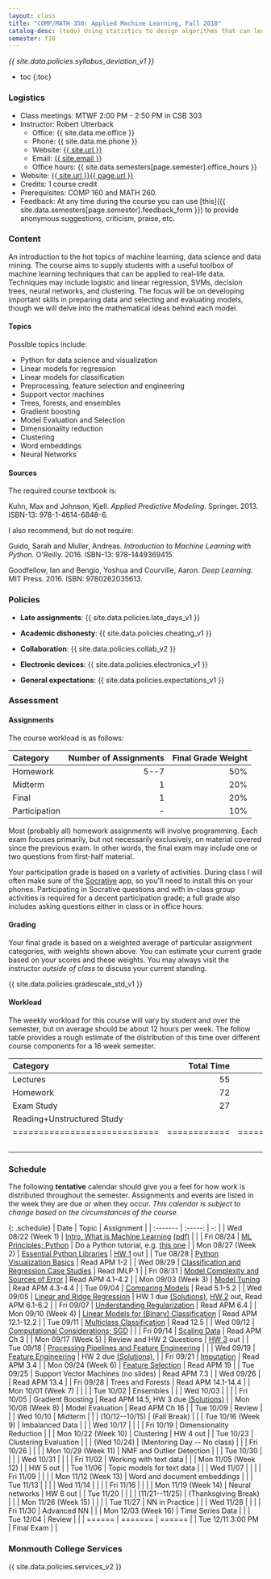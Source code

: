 ```yaml
---
layout: class
title: "COMP/MATH 350: Applied Machine Learning, Fall 2018"
catalog-desc: (todo) Using statistics to design algorithms that can learn from data.
semester: f18
---
```


*{{ site.data.policies.syllabus_deviation_v1 }}*

* toc
{:toc}

### Logistics

* Class meetings: MTWF 2:00 PM - 2:50 PM in CSB 303
* Instructor: Robert Utterback
  * Office: {{ site.data.me.office }}
  * Phone: {{ site.data.me.phone }}
  * Website: <a href="{{ site.url }}">{{ site.url }}</a>
  * Email: <a href="mailto:{{ site.email }}">{{ site.email }}</a>
  * Office hours: {{ site.data.semesters[page.semester].office_hours }}
* Website: <a href="{{ site.url }}{{ page.url }}">{{ site.url }}{{ page.url }}</a>
* Credits: 1 course credit
* Prerequisites: COMP 160 and MATH 260.
* Feedback: At any time during the course you can use
  [this]({{ site.data.semesters[page.semester].feedback_form }}) to provide
  anonymous suggestions, criticism, praise, etc.

### Content

An introduction to the hot topics of machine learning, data science
and data mining. The course aims to supply students with a useful
toolbox of machine learning techniques that can be applied to
real-life data. Techniques may include logistic and linear regression,
SVMs, decision trees, neural networks, and clustering. The focus will
be on developing important skills in preparing data and selecting and
evaluating models, though we will delve into the mathematical
ideas behind each model.

#### Topics

Possible topics include:

* Python for data science and visualization
* Linear models for regression
* Linear models for classification
* Preprocessing, feature selection and engineering
* Support vector machines
* Trees, forests, and ensembles
* Gradient boosting
* Model Evaluation and Selection
* Dimensionality reduction
* Clustering
* Word embeddings
* Neural Networks

#### Sources

The required course textbook is:

Kuhn, Max and Johnson, Kjell. *Applied Predictive
Modeling*. Springer. 2013. ISBN-13: 978-1-4614-6848-6.

I also recommend, but do not require:

Guido, Sarah and Muller, Andreas. *Introduction to Machine Learning
with Python*. O'Reilly. 2016. ISBN-13: 978-1449369415.

Goodfellow, Ian and Bengio, Yoshua and Courville, Aaron. *Deep
Learning*. MIT Press. 2016. ISBN: 9780262035613.

### Policies

* **Late assignments**: {{ site.data.policies.late_days_v1 }}

* **Academic dishonesty**: {{ site.data.policies.cheating_v1 }}

* **Collaboration**: {{ site.data.policies.collab_v2 }}

* **Electronic devices**: {{ site.data.policies.electronics_v1 }}

* **General expectations**: {{ site.data.policies.expectations_v1 }}

### Assessment

#### Assignments

The course workload is as follows:

| Category      | Number of Assignments | Final Grade Weight |
| :-----        |              -------: |                 -: |
| Homework      |                  5--7 |                50% |
| Midterm       |                     1 |                20% |
| Final         |                     1 |                20% |
| Participation |                     - |                10% |

Most (probably all) homework assignments will involve
programming. Each exam focuses primarily, but not necessarily
exclusively, on material covered since the previous exam. In other
words, the final exam may include one or two questions from first-half
material.

Your participation grade is based on a variety of activities. During
class I will often make sure of the
[Socrative](https://socrative.com/) app, so you'll need to install
this on your phones. Participating in Socrative questions and with
in-class group activities is required for a decent participation
grade; a full grade also includes asking questions either in class or
in office hours.

#### Grading

Your final grade is based on a weighted average of particular
assignment categories, with weights shown above. You can estimate your
current grade based on your scores and these weights. You may always
visit the instructor *outside of class* to discuss your current
standing.

{{ site.data.policies.gradescale_std_v1 }}

#### Workload

The weekly workload for this course will vary by student and over the
semester, but on average should be about 12 hours per week. The follow
table provides a rough estimate of the distribution of this time over
different course components for a 16 week semester.

| Category                     |   Total Time |     Time/Week (Hours) |
| :-----                       |     -------: |    -----------------: |
| Lectures                     |           55 |                   3.5 |
| Homework                     |           72 |                   4.5 |
| Exam Study                   |           27 |                   1.5 |
| Reading+Unstructured Study   |              |                   2.5 |
| ============================ | ============ | ===================== |
|                              |              |                    12 |

### Schedule
The following **tentative** calendar should give you a feel for how
work is distributed throughout the semester. Assignments and events
are listed in the week they are due or when they occur. *This calendar
is subject to change based on the circumstances of the course*.

<!-- (let* ((start-date (org-read-date nil nil "2018-08-21")) -->
<!--        (end-date (org-read-date nil nil "2018-12-05")) -->
<!--        (days (list "Mon" "Tue" "Wed" "Fri")) -->
<!--        (current start-date)) -->
<!--   (while (string< current end-date) -->
<!--     (let* ((time (org-time-string-to-time current)) -->
<!--            (day (format-time-string "%a" time))) -->
<!--       (if (member day days) -->
<!--           (princ (concat (format-time-string "%a %m/%d" time) "\n")))) -->
<!--     (setq current (org-read-date nil nil "++1" nil (org-time-string-to-time current)))))-->

{: .schedule}
| Date                | Topic                                                             | Assignment                                                            |
| :-------            | :-----:                                                           | -:                                                                    |
| Wed 08/22 (Week 1)  | [Intro, What is Machine Learning](./L01.html) [(pdf)](./L01.pdf)  |                                                                       |
| Fri 08/24           | [ML Principles; Python](./L02.html)                               | Do a Python tutorial, e.g. [this one][1]                              |
| Mon 08/27 (Week 2)  | [Essential Python Libraries](./L03.html)                          | [HW 1](./hwk1.ipynb) out                                              |
| Tue 08/28           | [Python Visualization Basics](./L04.html)                         | Read APM 1-2                                                          |
| Wed 08/29           | [Classification and Regression Case Studies](./casestudies.ipynb) | Read IMLP 1                                                           |
| Fri 08/31           | [Model Complexity and Sources of Error](./L06.html)               | Read APM 4.1-4.2                                                      |
| Mon 09/03 (Week 3)  | [Model Tuning](./L07.html)                                        | Read APM 4.3-4.4                                                      |
| Tue 09/04           | [Comparing Models](./L08.html)                                    | Read 5.1-5.2                                                          |
| Wed 09/05           | [Linear and Ridge Regression](./L09.html)                         | HW 1 due [(Solutions)][2], [HW 2](./hwk2.ipynb) out, Read APM 6.1-6.2 |
| Fri 09/07           | [Understanding Regularization](./L10.html)                        | Read APM 6.4                                                          |
| Mon 09/10 (Week 4)  | [Linear Models for (Binary) Classification](./L11.html)           | Read APM 12.1-12.2                                                    |
| Tue 09/11           | [Multiclass Classification](./L12.html)                           | Read 12.5                                                             |
| Wed 09/12           | [Computational Considerations; SGD](./L13.html)                   |                                                                       |
| Fri 09/14           | [Scaling Data](./L14.html)                                        | Read APM Ch 3                                                         |
| Mon 09/17 (Week 5)  | Review and HW 2 Questions                                         | [HW 3](./hwk3.ipynb) out                                              |
| Tue 09/18           | [Processing Pipelines and Feature Engineering](./L16.html)        |                                                                       |
| Wed 09/19           | [Feature Engineering](./L17.html)                                 | HW 2 due [(Solutions)][3],                                            |
| Fri 09/21           | [Imputation](./L18.html)                                          | Read APM 3.4                                                          |
| Mon 09/24 (Week 6)  | [Feature Selection](./L19.html)                                   | Read APM 19                                                           |
| Tue 09/25           | Support Vector Machines (no slides)                               | Read APM 7.3                                                      |
| Wed 09/26           |                                                                   | Read APM 13.4                                                         |
| Fri 09/28           | Trees and Forests                                                 | Read APM 14.1-14.4                                                    |
| Mon 10/01 (Week 7)  |                                                                   |                                                                       |
| Tue 10/02           | Ensembles                                                         |                                                                       |
| Wed 10/03           |                                                                   |                                                                       |
| Fri 10/05           | Gradient Boosting                                                 | Read APM 14.5, HW 3 due [(Solutions)][4]                              |
| Mon 10/08 (Week 8)  | Model Evaluation                                                  | Read APM Ch 16                                                        |
| Tue 10/09           | Review                                                            |                                                                       |
| Wed 10/10           | Midterm                                                           |                                                                       |
| (10/12--10/15)      | (Fall Break)                                                      |                                                                       |
| Tue 10/16 (Week 9)  | Imbalanced Data                                                   |                                                                       |
| Wed 10/17           |                                                                   |                                                                       |
| Fri 10/19           | Dimensionality Reduction                                          |                                                                       |
| Mon 10/22 (Week 10) | Clustering                                                        | HW 4 out                                                              |
| Tue 10/23           | Clustering Evaluation                                             |                                                                       |
| (Wed 10/24)         | (Mentoring Day -- No class)                                       |                                                                       |
| Fri 10/26           |                                                                   |                                                                       |
| Mon 10/29 (Week 11) | NMF and Outlier Detection                                         |                                                                       |
| Tue 10/30           |                                                                   |                                                                       |
| Wed 10/31           |                                                                   |                                                                       |
| Fri 11/02           | Working with text data                                            |                                                                       |
| Mon 11/05 (Week 12) |                                                                   | HW 5 out                                                              |
| Tue 11/06           | Topic models for text data                                        |                                                                       |
| Wed 11/07           |                                                                   |                                                                       |
| Fri 11/09           |                                                                   |                                                                       |
| Mon 11/12 (Week 13) | Word and document embeddings                                      |                                                                       |
| Tue 11/13           |                                                                   |                                                                       |
| Wed 11/14           |                                                                   |                                                                       |
| Fri 11/16           |                                                                   |                                                                       |
| Mon 11/19 (Week 14) | Neural networks                                                   | HW 6 out                                                              |
| Tue 11/20           |                                                                   |                                                                       |
| (11/21--11/25)      | (Thanksgiving Break)                                              |                                                                       |
| Mon 11/26 (Week 15) |                                                                   |                                                                       |
| Tue 11/27           | NN in Practice                                                    |                                                                       |
| Wed 11/28           |                                                                   |                                                                       |
| Fri 11/30           | Advanced NN                                                       |                                                                       |
| Mon 12/03 (Week 16) | Time Series Data                                                  |                                                                       |
| Tue 12/04           | Review                                                            |                                                                       |
| ======              | =======                                                           | ======                                                                |
| Tue 12/11 3:00 PM   | Final Exam                                                        |                                                                       |

[1]: https://docs.python.org/3/tutorial/index.html
[2]: https://monmouthcollege-my.sharepoint.com/:u:/r/personal/rutterback_monmouthcollege_edu/Documents/comp350-f18/hwk1-sol.ipynb?csf=1&e=94Pyb7
[3]: https://
[4]: https://

### Monmouth College Services

{{ site.data.policies.services_v2 }}

<!-- Local Variables: -->
<!-- eval: (orgtbl-mode) -->
<!-- End: -->
